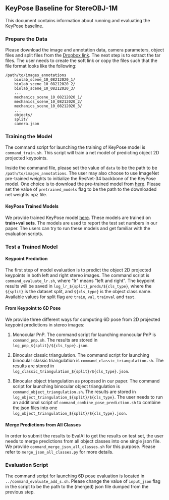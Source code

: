 ## KeyPose Baseline for StereOBJ-1M

This document contains information about running and evaluating the KeyPose baseline.

### Prepare the Data

Please download the image and annotation data, camera parameters, object files and split files from the [Dropbox link](https://www.dropbox.com/sh/b1e5xuzysyxqg0a/AAANEt13l8zWSxcv7IkIzVEwa?dl=0).
The next step is to extract the tar files. The user needs to create the soft link or copy the files such that the file format looks like the following:

```
/path/to/images_annotations
    biolab_scene_10_08212020_1/
    biolab_scene_10_08212020_2/
    biolab_scene_10_08212020_3/
    ...
    mechanics_scene_10_08212020_1/
    mechanics_scene_10_08212020_2/
    mechanics_scene_10_08212020_3/
    ...
    objects/
    split/
    camera.json
```

### Training the Model

The command script for launching the training of KeyPose model is `command_train.sh`.
This script will train a net model of predicting object 2D projected keypoints.

Inside the command file, please set the value of `data` to be the path to be `/path/to/images_annotations`. The user may also choose to use ImageNet pre-trained weights to initialize the ResNet-34 backbone of the KeyPose model.
One choice is to download the pre-trained model from [here](https://github.com/tensorpack/tensorpack/blob/master/examples/ResNet/README.md).
Please set the value of `pretrained_models` flag to be the path to the downloaded net weights npz file.

#### KeyPose Trained Models

We provide trained KeyPose model [here](https://www.dropbox.com/sh/6p3iwfq7ffvzg6f/AABIfFFdgd4JA_0f43Pc2TDFa?dl=0).
These models are trained on **train+val sets**.
The models are used to report the test set numbers in our paper.
The users can try to run these models and get familiar with the evaluation scripts.

### Test a Trained Model

#### Keypoint Prediction
The first step of model evaluation is to predict the object 2D projected keypoints in both left and right stereo images.
The command script is `command_evaluate_lr.sh`, where "lr" means "left and right".
The keypoint results will be saved in `log_lr_${split}_preds/${cls_type}`, where the `${split}` is the dataset split, and `${cls_type}` is the object class name. Available values for split flag are `train`, `val`, `trainval` and `test`.

#### From Keypoint to 6D Pose
We provide three different ways for computing 6D pose from 2D projected keypoint predictions in stereo images:

1) Monocular PnP. The command script for launching monocular PnP is `command_pnp.sh`. The results are stored in `log_pnp_${split}/${cls_type}.json`.

2) Binocular classic triangulation. The command script for launching binocular classic triangulation is `command_classic_triangulation.sh`. The results are stored in `log_classic_triangulation_${split}/${cls_type}.json`.

3) Binocular object triangulation as proposed in our paper. The command script for launching binocular object triangulation is `command_object_triangulation.sh`. The results are stored in `log_object_triangulation_${split}/${cls_type}`. The user needs to run an additional script of `command_combine_pose_prediction.sh` to combine the json files into one `log_object_triangulation_${split}/${cls_type}.json`.

#### Merge Predictions from All Classes
In order to submit the results to EvalAI to get the results on test set, the user needs to merge predictions from all object classes into one single json file.
We provide `command_merge_json_all_classes.sh` for this purpose.
Please refer to `merge_json_all_classes.py` for more details.

### Evaluation Script

The command script for launching 6D pose evaluation is located in `../command_evaluate_add_s.sh`.
Please change the value of `input_json` flag in the script to be the path to the (merged) json file dumped from the previous step.








